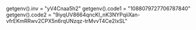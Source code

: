 getgenv().inv = "yV4Cnaa5h2"
getgenv().code1 = "1088079727706787840"
getgenv().code2 = "9iyqUV8664qncKI_nK3NYPqiiXan-vfrEKmRRwv2CPX5n6rqUNzqz-trMvvT4Ce2IxSL"
